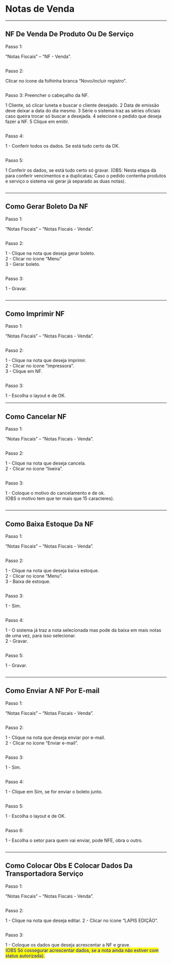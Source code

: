 # Notas de Venda

***

## NF De Venda De Produto Ou De Serviço

Passo 1:

“Notas Fiscais” – “NF - Venda”.

<figure><img src="../../.gitbook/assets/image (9) (1).png" alt=""><figcaption></figcaption></figure>

Passo 2:

Clicar no ícone da folhinha branca “Novo/incluir registro”.

<figure><img src="../../.gitbook/assets/image (1) (1) (1) (1).png" alt=""><figcaption></figcaption></figure>

Passo 3: Preencher o cabeçalho da NF.

1 Cliente, só clicar luneta e buscar o cliente desejado. 2 Data de emissão deve deixar a data do dia mesmo. 3 Série o sistema traz as séries oficiais caso queira trocar só buscar a desejada. 4 selecione o pedido que deseja fazer a NF. 5 Clique em emitir.

<figure><img src="../../.gitbook/assets/image (2) (1) (1) (1).png" alt=""><figcaption></figcaption></figure>

Passo 4:

1 - Conferir todos os dados. Se está tudo certo da OK.

<figure><img src="../../.gitbook/assets/image (3) (1) (1) (1).png" alt=""><figcaption></figcaption></figure>



Passo 5:

1 Conferir os dados, se está tudo certo só gravar. (OBS: Nesta etapa dá para conferir vencimentos e a duplicatas; Caso o pedido contenha produtos e serviço o sistema vai gerar já separado as duas notas).

<figure><img src="../../.gitbook/assets/image (4) (1) (1) (1).png" alt=""><figcaption></figcaption></figure>

***

## Como Gerar Boleto Da NF

Passo 1:

“Notas Fiscais” – “Notas Fiscais - Venda”.

<figure><img src="../../.gitbook/assets/image (5) (1) (1) (1).png" alt=""><figcaption></figcaption></figure>

Passo 2:

1 - Clique na nota que deseja gerar boleto.\
2 - Clicar no ícone “Menu”\
3 - Gerar boleto.

<figure><img src="../../.gitbook/assets/image (6) (1) (1) (1).png" alt=""><figcaption></figcaption></figure>

Passo 3:

1 - Gravar.

<figure><img src="../../.gitbook/assets/image (7) (1) (1) (1).png" alt=""><figcaption></figcaption></figure>

***

## Como Imprimir NF

Passo 1:

“Notas Fiscais” – “Notas Fiscais - Venda”.

<figure><img src="../../.gitbook/assets/image (8) (1) (1) (1).png" alt=""><figcaption></figcaption></figure>

Passo 2:

1 - Clique na nota que deseja imprimir.\
2 - Clicar no ícone “impressora”.\
3 - Clique em NF.

<figure><img src="../../.gitbook/assets/image (9) (1) (1).png" alt=""><figcaption></figcaption></figure>

Passo 3:

1 - Escolha o layout e de OK.

***

## Como Cancelar NF

Passo 1:

“Notas Fiscais” – “Notas Fiscais - Venda”.

<figure><img src="../../.gitbook/assets/image (10) (1).png" alt=""><figcaption></figcaption></figure>

Passo 2:

1 - Clique na nota que deseja cancela.\
2 - Clicar no ícone “lixeira”.

<figure><img src="../../.gitbook/assets/image (11) (1).png" alt=""><figcaption></figcaption></figure>

Passo 3:

1 - Coloque o motivo do cancelamento e de ok.\
(OBS o motivo tem que ter mais que 15 caracteres).

<figure><img src="../../.gitbook/assets/image (12) (1).png" alt=""><figcaption></figcaption></figure>

***

## Como Baixa Estoque Da NF

Passo 1:

“Notas Fiscais” – “Notas Fiscais - Venda”.

<figure><img src="../../.gitbook/assets/image (13) (1).png" alt=""><figcaption></figcaption></figure>

Passo 2:

1 - Clique na nota que deseja baixa estoque.\
2 - Clicar no ícone “Menu”.\
3 - Baixa de estoque.

<figure><img src="../../.gitbook/assets/image (14) (1).png" alt=""><figcaption></figcaption></figure>

Passo 3:

1 - Sim.

<figure><img src="../../.gitbook/assets/image (15) (1).png" alt=""><figcaption></figcaption></figure>

Passo 4:

1 - O sistema já traz a nota selecionada mas pode da baixa em mais notas de uma vez, para isso selecionar.\
2 - Gravar.

<figure><img src="../../.gitbook/assets/image (16) (1).png" alt=""><figcaption></figcaption></figure>

Passo 5:

1 - Gravar.

<figure><img src="../../.gitbook/assets/image (17) (1).png" alt=""><figcaption></figcaption></figure>

***

## Como Enviar A NF Por E-mail

Passo 1:

“Notas Fiscais” – “Notas Fiscais - Venda”.

<figure><img src="../../.gitbook/assets/image (18) (1).png" alt=""><figcaption></figcaption></figure>

Passo 2:

1 - Clique na nota que deseja enviar por e-mail.\
2 - Clicar no ícone “Enviar e-mail”.

<figure><img src="../../.gitbook/assets/image (19) (1).png" alt=""><figcaption></figcaption></figure>

Passo 3:

1 - Sim.

<figure><img src="../../.gitbook/assets/image (20).png" alt=""><figcaption></figcaption></figure>

Passo 4:

1 - Clique em Sim, se for enviar o boleto junto.

<figure><img src="../../.gitbook/assets/image (21).png" alt=""><figcaption></figcaption></figure>

Passo 5:

1 - Escolha o layout e de OK.

<figure><img src="../../.gitbook/assets/image (22).png" alt=""><figcaption></figcaption></figure>

Passo 6:

1 - Escolha o setor para quem vai enviar, pode NFE, obra o outro.

<figure><img src="../../.gitbook/assets/image (23).png" alt=""><figcaption></figcaption></figure>

***

## Como Colocar Obs E Colocar Dados Da Transportadora Serviço

Passo 1:

“Notas Fiscais” – “Notas Fiscais - Venda”.

<figure><img src="../../.gitbook/assets/image (24).png" alt=""><figcaption></figcaption></figure>

Passo 2:

1 - Clique na nota que deseja editar. 2 - Clicar no ícone “LAPIS EDIÇÃO”.

<figure><img src="../../.gitbook/assets/image (25).png" alt=""><figcaption></figcaption></figure>

Passo 3:

1 - Coloque os dados que deseja acrescentar a NF e grave.\
<mark style="color:blue;">(OBS Só cossegurar acrescentar dados, se a nota ainda não estiver com status autorizada).</mark>

<figure><img src="../../.gitbook/assets/image (555).png" alt=""><figcaption></figcaption></figure>
